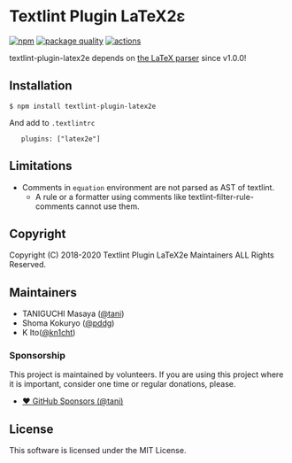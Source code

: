# Textlint Plugin LaTeX2ε
[![npm](https://img.shields.io/npm/v/textlint-plugin-latex2e.svg)](https://www.npmjs.com/package/textlint-plugin-latex2e)
[![package quality](https://packagequality.com/shield/textlint-plugin-latex2e.svg)](https://packagequality.com/#?package=textlint-plugin-latex2e)
[![actions](https://github.com/textlint/textlint-plugin-latex2e/workflows/Node%20CI/badge.svg)](https://github.com/textlint/textlint-plugins-latex2e/actions)

textlint-plugin-latex2e depends on [the LaTeX parser](https://github.com/tamuratak/latex-utensils) since v1.0.0!

## Installation

```
$ npm install textlint-plugin-latex2e
```

And add to `.textlintrc`

```
   plugins: ["latex2e"]
```

## Limitations

- Comments in `equation` environment are not parsed as AST of textlint.
  - A rule or a formatter using comments like textlint-filter-rule-comments cannot use them.

## Copyright

Copyright (C) 2018-2020 Textlint Plugin LaTeX2e Maintainers ALL Rights Reserved.

## Maintainers

- TANIGUCHI Masaya ([@tani](https://github.com/tani))
- Shoma Kokuryo ([@pddg](https://github.com/pddg))
- K Ito([@kn1cht](https://github.com/kn1cht))

### Sponsorship

This project is maintained by volunteers.
If you are using this project where it is important,
consider one time or regular donations, please.

- [❤️ GitHub Sponsors (@tani)](https://github.com/sponsors/tani)

## License

This software is licensed under the MIT License.
